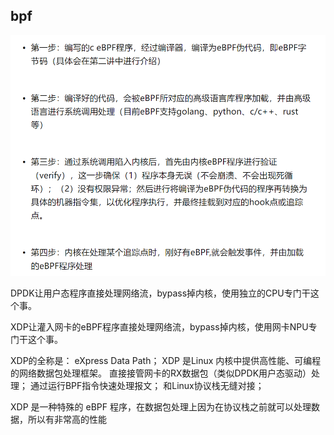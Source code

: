 ## bpf

![Alt text](48530dad9974291d057e13a89e49854.png)

DPDK让用户态程序直接处理网络流，bypass掉内核，使用独立的CPU专门干这个事。

XDP让灌入网卡的eBPF程序直接处理网络流，bypass掉内核，使用网卡NPU专门干这个事。

XDP的全称是： eXpress Data Path；
XDP 是Linux 内核中提供高性能、可编程的网络数据包处理框架。
直接接管网卡的RX数据包（类似DPDK用户态驱动）处理；
通过运行BPF指令快速处理报文；
和Linux协议栈无缝对接；

XDP 是一种特殊的 eBPF 程序，在数据包处理上因为在协议栈之前就可以处理数据，所以有非常高的性能

##
